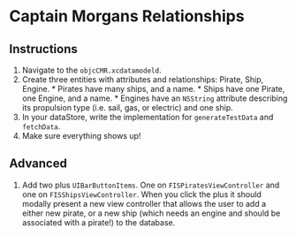 

# Captain Morgans Relationships

## Instructions

  1. Navigate to the `objcCMR.xcdatamodeld`.
  2. Create three entities with attributes and relationships: Pirate, Ship, Engine.
    * Pirates have many ships, and a name.
    * Ships have one Pirate, one Engine, and a name.
    * Engines have an `NSString` attribute describing its propulsion type (i.e. sail, gas, or electric) and one ship. 
  3. In your dataStore, write the implementation for `generateTestData` and `fetchData`.  
  8. Make sure everything shows up!

## Advanced

1. Add two plus `UIBarButtonItems`. One on `FISPiratesViewController` and one on `FISShipsViewController`. When you click the plus it should modally present a new view controller that allows the user to add a either new pirate, or a new ship (which needs an engine and should be associated with a pirate!) to the database.
